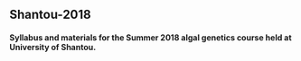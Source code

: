 ## Shantou-2018
#### Syllabus and materials for the Summer 2018 algal genetics course held at University of Shantou.



